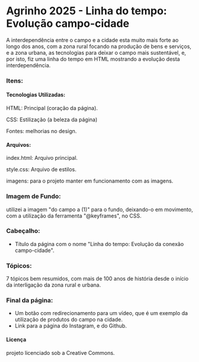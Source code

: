 # Agrinho 2025 - Linha do tempo: Evolução campo-cidade
A interdependência entre o campo e a cidade esta muito mais forte ao longo dos anos, com a zona rural focando na produção de bens e serviços, e a zona urbana, as tecnologias para deixar o campo mais sustentável, e, por isto, fiz uma linha do tempo em HTML mostrando a evolução desta interdependência. 
### Itens:
#### Tecnologias Utilizadas:
HTML: Principal (coração da página).

CSS: Estilização (a beleza da página)

Fontes: melhorias no design.

#### Arquivos:

index.html: Arquivo principal.

style.css: Arquivo de estilos.

imagens: para o projeto manter em funcionamento com as imagens.



### Imagem de Fundo:
utilizei a imagem "do campo a (1)" para o fundo, deixando-o em movimento, com a utilização da ferramenta "@keyframes", no CSS.


### Cabeçalho:
* Título da página com o nome "Linha do tempo: Evolução da conexão campo-cidade".

### Tópicos:
7 tópicos bem resumidos, com mais de 100 anos de história desde o início da interligação da zona rural e urbana.

### Final da página:
* Um botão com redirecionamento para um vídeo, que é um exemplo da utilização de produtos do campo na cidade.
* Link para a página do Instagram, e do Github.

#### Licença
projeto licenciado sob a Creative Commons.
